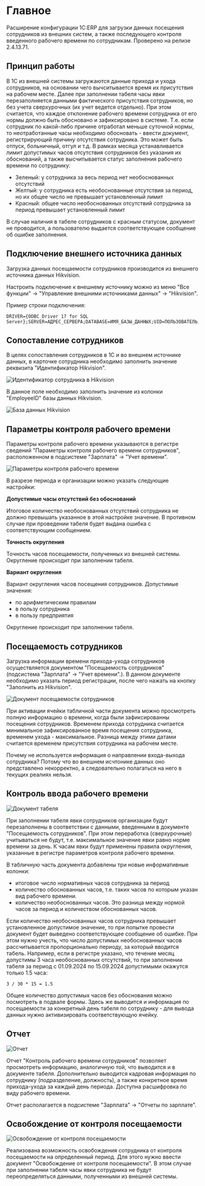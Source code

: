 # Главное

Расширение конфигурации 1С:ERP для загрузки данных посещения сотрудников из внешних систем, а также последующего контроля введенного рабочего времени по сотрудникам. Проверено на релизе 2.4.13.71.

## Принцип работы

В 1С из внешней системы загружаются данные прихода и ухода сотрудников, на основании чего вычситывается время их присутствия на рабочем месте. Далее при заполнении табеля часы явки перезаполняется данными фактического присутствия сотрудников, но без учета сверхурочных (их учет ведется отдельно). При этом считается, что каждое отклонение рабочего времени сотрудника от его нормы должно быть обосновано и зафиксировано в системе. Т.е. если сотрудник по какой-либо причине отработал меньше суточной нормы, то неотработанные часы необходимо обосновать - ввести документ, регистрирующий причину отсутствия сотрудника. Это может быть отпуск, больничный, отгул и т.д. В рамках месяца устанавливается лимит допустимых часов отсутствия сотрудников без указания их обоснований, а также высчитывается статус заполнения рабочего времени по сотруднику:

- Зеленый: у сотрудника за весь период нет необоснованных отсутствий
- Желтый: у сотрудника есть необоснованные отсутствия за период, но их общее число не превышает установленный лимит
- Красный: общее число необоснованных отсутствий сотрудника за период превышает установленный лимит

В случае наличия в табеле сотрудников с красным статусом, документ не проводится, а пользователю выдается соответствующее сообщение об ошибке заполнения.

## Подключение внешнего источника данных

Загрузка данных посещаемости сотрудников производится из внешнего источника данных Hikvision.

Настроить подключение к внешнему источнику можно из меню "Все функции" -> "Управление внешними источниками данных" -> "Hikvision".

Пример строки подключения:

```
DRIVER={ODBC Driver 17 for SQL Server};SERVER=АДРЕС_СЕРВЕРА;DATABASE=ИМЯ_БАЗЫ_ДАННЫХ;UID=ПОЛЬЗОВАТЕЛЬ;PWD=ПАРОЛЬ
```

## Сопоставление сотрудников

В целях сопоставления сотрудников в 1С и во внешнем источнике данных, в карточке сотрудника необходимо заполнить значение реквизита "Идентификатор Hikvision".

![Идентификатор сотрудника в Hikvision](/images/image-1.png)

В данное поле необходимо заполнить значение из колонки "EmployeeID" базы данных Hikvision.

![База данных Hikvision](/images/image-2.png)

## Параметры контроля рабочего времени

Параметры контроля рабочего времени указываются в регистре сведений "Параметры контроля рабочего времени сотрудников", расположенном в подсистеме "Зарплата" -> "Учет времени".

![Параметры контроля рабочего времени](/images/image-3.png)

В разрезе периода и организации можно указать следующие настройки:

**Допустимые часы отсутствий без обоснований**

Итоговое количество необоснованных отсутствий сотрудника не должно превышать указанное в этой настройке значение. В противном случае при проведении табеля будет выдана ошибка с соответствующим сообщением.

**Точность округления**

Точность часов посещаемости, полученных из внешней системы. Округление происходит при заполнении табеля.

**Вариант округления**

Вариант округления часов посещения сотрудников. Допустимые значения:

- по арифметическим правилам
- в пользу сотрудника
- в пользу предприятия

Округление происходит при заполнении табеля.

## Посещаемость сотрудников

Загрузка информации времени прихода-ухода сотрудников осуществляется документом "Посещаемость сотрудников" (подсистема "Зарплата" -> "Учет времени".). В данном документе необходимо указать период регистрации, после чего нажать на кнопку "Заполнить из Hikvision".

![Документ посещаемости сотрудников](/images/image-4.png)

При активации ячейки табличной части документа можно просмотреть полную информацию о времени, когда были зафиксированны посещения сотрудников. Временем прихода сотрудника считается минимальное зафиксированное время посещения сотрудника, временем ухода - максимальное. Разница между этими датами считается временем присутствия сотрудника на рабочем месте.

Почему не используется информация о направлении входа-выхода сотрудника? Потому что во внешнем исчтонике данных оно представлено некорректно, а следовательно полагаться на него в текущих реалиях нельзя.

## Контроль ввода рабочего времени

![Документ табеля](/images/image-5.png)

При заполнении табеля явки сотрудников организации будут перезаполнены в соответствии с данными, введенными в документе "Посещаемость сотрудников". При этом переработка (сверхурочные) учитываться не будут, т.е. максимальное значение явки равно норме времени за день. К часам явки будут применены правила округления, указанные в регистре параметров контроля рабочего времени.

В табличную часть документа добавлены три новые информативные колонки:

- итоговое число нормативных часов сотрудника за период
- количество обоснованных часов, т.е. таких часов по которым указан вид рабочего времени.
- количество необоснованных часов. Это разница между нормой часов за период и количеством обоснованных часов.

Если количество необоснованных часов сотрудника превышает установленное допустимое значение, то при попытке провести документ будет выведено соответствующее сообщение об ошибке. При этом нужно учесть, что число допустимых необоснованных часов рассчитывается пропорционально периоду, за который вводится табель. Например, если в регистре указано, что течение месяц допустимы 3 часа необоснованных отсутствий, то при заполнении табеля за период с 01.09.2024 по 15.09.2024 допустимыми окажутся только 1.5 часа:

```
3 / 30 * 15 = 1.5
```

Общее количество допустимых часов без обоснования можно посмотреть в подвале формы. Здесь же выводится и информация по посещаемости за конкретный день табеля по сотруднику - для вывода данных нужно активизировать соответствующую ячейку.

## Отчет

![Отчет](/images/image-6.png)

Отчет "Контроль рабочего времени сотрудников" позволяет просмотреть информацию, аналогичную той, что выводится и в документе табеля. Дополнительно выводится кадровая информация по сотруднику (подразделение, должность), а также конкретное время прихода-ухода за каждый день периода. Доступна расшифровка по виду рабочего времени.

Отчет располагается в подсистеме "Зарплата" -> "Отчеты по зарплате".

## Освобождение от контроля посещаемости

![Освобождение от контроля посещаемости](/images/image-7.png)

Реализована возможность освобождения сотрудника от контроля посещаемости на определенный период. Для этого нужно ввести документ "Освобождение от контроля посещаемости". В этом случае при заполнении табеля часы явки сотрудника не будут переопределяться данными, полученными из внешней системы.
